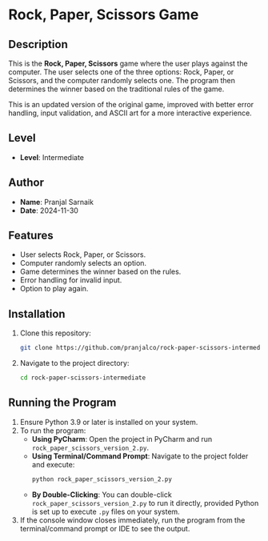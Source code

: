 # Rock, Paper, Scissors Game

## Description
This is the **Rock, Paper, Scissors** game where the user plays against the computer. The user selects one of the three options: Rock, Paper, or Scissors, and the computer randomly selects one. The program then determines the winner based on the traditional rules of the game.

This is an updated version of the original game, improved with better error handling, input validation, and ASCII art for a more interactive experience.

## Level
- **Level**: Intermediate

## Author
- **Name**: Pranjal Sarnaik
- **Date**: 2024-11-30

## Features
- User selects Rock, Paper, or Scissors.
- Computer randomly selects an option.
- Game determines the winner based on the rules.
- Error handling for invalid input.
- Option to play again.

## Installation
1. Clone this repository:
   ```bash
   git clone https://github.com/pranjalco/rock-paper-scissors-intermediate.git

2. Navigate to the project directory:
   ```bash
   cd rock-paper-scissors-intermediate

## Running the Program
1. Ensure Python 3.9 or later is installed on your system.
2. To run the program:
   - **Using PyCharm**: Open the project in PyCharm and run `rock_paper_scissors_version_2.py`.
   - **Using Terminal/Command Prompt**: Navigate to the project folder and execute:
     ```bash
     python rock_paper_scissors_version_2.py
     ```
   - **By Double-Clicking**: You can double-click `rock_paper_scissors_version_2.py` to run it directly, provided Python is set up to execute `.py` files on your system.
3. If the console window closes immediately, run the program from the terminal/command prompt or IDE to see the output.

